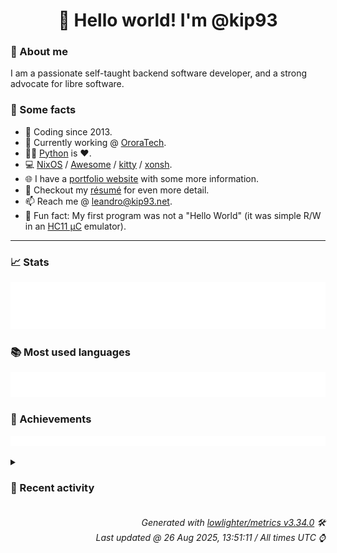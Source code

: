 <!-- README template, populated using this action:
     https://github.com/kip93/kip93/blob/main/.github/workflows/readme.yml. -->

<h1 align="center">👋 Hello world! I'm @kip93</h1> <!-- LOGIN => username -->

### 👤 About me

I am a passionate self-taught backend software developer, and a strong advocate for libre software.


### 💬 Some facts

* 📅 Coding since 2013.
* 💼 Currently working @ [OroraTech](https://ororatech.com/).
* 👨‍💻 [Python](https://github.com/search?q=user%3Akip93&l=python) is ❤️. <!-- LOGIN => username -->
* 💻 [NixOS](https://github.com/NixOS/) /
     [Awesome](https://github.com/awesomeWM/) /
     [kitty](https://github.com/kovidgoyal/kitty/) /
     [xonsh](https://github.com/xonsh/).
* 🌐 I have a [portfolio website](https://kip93.net/) with some more information.
* 📝 Checkout my [résumé](https://kip93.net/resume/) for even more detail.
* 📫 Reach me @ [leandro@kip93.net](mailto:leandro@kip93.net).
* 🎲 Fun fact: My first program was not a "Hello World" (it was simple R/W in an [HC11 µC](https://en.wikipedia.org/wiki/68HC11) emulator).


-----------------------------------------------------------------------------------------------------------------------


### 📈 Stats

![](./stats.svg)


### 📚 Most used languages <!-- by percentage, in decreasing order -->

![](./languages.svg)


### 🏅 Achievements

![](./achievements.svg)


<details> <!-- Last activity -->
<!-- Almost verbatim copy of https://github.com/lowlighter/metrics/blob/latest/source/templates/markdown/partials/activity.ejs, but restructured to be foldable. -->
<summary><h3>📰 Recent activity</h3></summary>

* ➡️ Pushed 53 commits in [kip93/nix](https://github.com/kip93/nix) on branch `master`
  * [#08e42e2](https://github.com/kip93/nix/commit/08e42e2) Merge pull request #13769 from obsidiansystems/simplify-derivation-building-goal

Handle structured attrs, &#34;export references graph&#34; outside of `DerivationBuilder`
  * [#1d3ddb2](https://github.com/kip93/nix/commit/1d3ddb2) Further consolidate environment variable processing outside `DerivationBuilder`

Now, `DerivationBuilder` only concerns itself with `finalEnv` and
`extraFiles`, in straightforward unconditional code. All the fancy
desugaring logic is consolidated in `DerivationBuildingGoal`.

We should better share the pulled-out logic with `nix-shell`/`nix
develop`, which would fill in some missing features, arguably fixing
bugs.
  * [#e3c74f5](https://github.com/kip93/nix/commit/e3c74f5) Desugar structured attrs, &#34;export reference graph&#34; outside `DerivationBuilder`

I think this is a better separation of concerns. `DerivationBuilder`
doesn&#39;t need to to the final, query-heavy details about how these things
are constructed. It just operates on the level of &#34;simple, stupid&#34; files
and environment variables.
  * [#92b10cf](https://github.com/kip93/nix/commit/92b10cf) `DerivationBuilderImpl::writeStructuredAttrs` remove a rewrite

As much as I prefer rewriting the parsed rather than unparsed JSON for
elegance, this gets in the way of the separation of concerns that I am
trying to do.

As a practical matter, any rewriting that this did will also be done by
the second round of rewriting that remains below, so removing this code
should have no effect.
  * [#2767ae3](https://github.com/kip93/nix/commit/2767ae3) Deduplicate &#34;export reference graph&#34; logic a bit

The first part on `drvOptions.exportReferencesGraph` is the same in both
cases. It is just how the information is finally rendered that is
different.
  * [#ca86d34](https://github.com/kip93/nix/commit/ca86d34) Merge pull request #13799 from obsidiansystems/typed-sandbox-paths

Make `sandbox-settings` better typed, get `globals.hh` out of other headers
  * [#a712445](https://github.com/kip93/nix/commit/a712445) Make `Settings::sandboxPaths` well-typed

Parsing logic is moved from `DerivationBuilder`, where is doesn&#39;t
belong, to `Settings` itself, where it does.
  * [#5221263](https://github.com/kip93/nix/commit/5221263) No more `globals.hh` in headers

This is needed to rearrange include order, but I also think it is a good
thing anyways, as we seek to reduce the use of global settings variables
over time.
  * [#bce29ab](https://github.com/kip93/nix/commit/bce29ab) Move header outside Unix-only portion

We&#39;ll neeed some definitions elsewhere
  * [#8463fef](https://github.com/kip93/nix/commit/8463fef) Expose `ChrootPath`, `PathsInChroot`

Will want these for settings in a moment.
  * [#d53c7b8](https://github.com/kip93/nix/commit/d53c7b8) Push `#include` down to `.cc` file

That is where it should be.
  * [#4ab579b](https://github.com/kip93/nix/commit/4ab579b) Remove constructor from `ChrootPath`

I rather use designated initializers.
  * [#0df147b](https://github.com/kip93/nix/commit/0df147b) Bump the version of the SQLite caches

This avoids problems with older versions of Nix that don&#39;t put the
caches in WAL mode. That&#39;s generally not a problem, until you do something like

  nix build --print-out-paths ... | cachix

which deadlocks because cachix tries to switch the caches to truncate
mode, which requires exclusive access. But the first process cannot
make progress because the cachix process isn&#39;t reading from the pipe.
  * [#4ab8ff5](https://github.com/kip93/nix/commit/4ab8ff5) SQLite: Use std::filesystem::path
  * [#349d2c5](https://github.com/kip93/nix/commit/349d2c5) Use WAL mode for SQLite cache databases

With &#34;truncate&#34; mode, if we try to write to the database while another
process has an active write transaction, we&#39;ll block until the other
transaction finishes. This is a problem for the evaluation cache in
particular, since it uses long-running transactions.

WAL mode does not have this issue: it just returns &#34;busy&#34; right away,
so Nix will print

  error (ignored): SQLite database &#39;/home/eelco/.cache/nix/eval-cache-v5/...&#39; is busy

and stop trying to write to the evaluation cache. (This was the
intended/original behaviour, see AttrDb::doSQLite().)
  * [#bb600e1](https://github.com/kip93/nix/commit/bb600e1) Merge pull request #13796 from NixOS/onboarding-room-list

onboarding.md: List the private rooms
  * [#088cc17](https://github.com/kip93/nix/commit/088cc17) Merge pull request #13795 from xokdvium/factor-out-s3url

libstore: Introduce ParsedS3URL type
  * [#4134258](https://github.com/kip93/nix/commit/4134258) onboarding.md: List the private rooms

We forgot one in the latest onboarding
  * [#69fcc2c](https://github.com/kip93/nix/commit/69fcc2c) libstore: Introduce ParsedS3URL type

This systematizes the way our s3:// URLs are parsed in filetransfer.cc.
Yoinked out and refactored out of [1].

[1]: https://github.com/NixOS/nix/pull/13752

Co-authored-by: Bernardo Meurer Costa &lt;beme@anthropic.com&gt;
  * [#5fe6c53](https://github.com/kip93/nix/commit/5fe6c53) nix flake prefetch-inputs: Add

This command fetches all inputs of a flake in parallel.

Example runtime for

  $ chmod -R u+w /tmp/nix2; rm -rf /tmp/nix2; rm ~/.cache/nix/fetcher-cache-v3.sqlite*; rm -rf ~/.cache/nix/tarball-cache/ ~/.cache/nix/gitv3/; time nix flake prefetch-inputs --store /tmp/nix2 https://api.flakehub.com/f/pinned/informalsystems/cosmos.nix/0.3.0/018ce9ed-d0be-7ce5-81b6-a3c6e3ae1187/source.tar.gz

with http-connections = 1:

real    4m11.859s
user    2m6.931s
sys     0m25.619s

and http-connections = 25 (the default):

real    0m57.146s
user    2m49.506s
sys     0m36.008s
  * *On 25 Aug 2025, 21:08:29*
* 🔍 Reviewed [#436761 python3Packages.pycyphal: 1.18.0 -&gt; 1.24.3](https://github.com/NixOS/nixpkgs/pull/436761) in [NixOS/nixpkgs](https://github.com/NixOS/nixpkgs)
  * *On 25 Aug 2025, 16:31:39*
* 🔍 Reviewed [#436761 python3Packages.pycyphal: 1.18.0 -&gt; 1.24.3](https://github.com/NixOS/nixpkgs/pull/436761) in [NixOS/nixpkgs](https://github.com/NixOS/nixpkgs)
  * *On 25 Aug 2025, 15:27:38*
* 🔍 Reviewed [#436199 python3Packages.pkg-about: 1.3.7 -&gt; 1.4.0](https://github.com/NixOS/nixpkgs/pull/436199) in [NixOS/nixpkgs](https://github.com/NixOS/nixpkgs)
  * *On 25 Aug 2025, 14:30:29*
</details>


<h6 align="right"><em>
    Generated with <a href="https://github.com/lowlighter/metrics/tree/latest/">lowlighter/metrics v3.34.0</a> 🛠️<br> <!-- VERSION => MAJOR.minor.patch -->
    Last updated @ 26 Aug 2025, 13:51:11 / All times UTC ⌚ <!-- meta.generated => DD/MM/YYYY, hh:mm -->
</em></h6>
